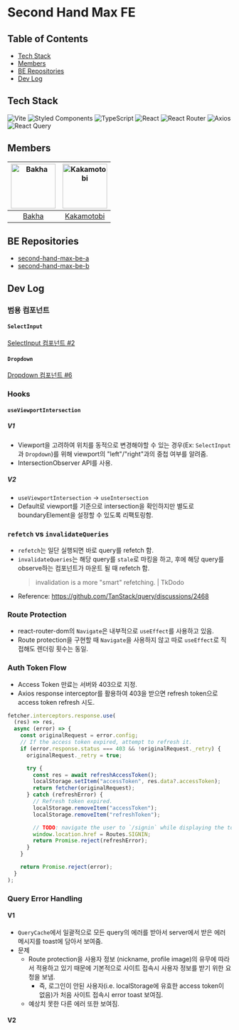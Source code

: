 # Second Hand Max FE

## Table of Contents

- [Tech Stack](#tech-stack)
- [Members](#members)
- [BE Repositories](#be-repositories)
- [Dev Log](#dev-log)

## Tech Stack

![Vite](https://img.shields.io/badge/vite-%23646CFF.svg?style=for-the-badge&logo=vite&logoColor=white) ![Styled Components](https://img.shields.io/badge/styled--components-DB7093?style=for-the-badge&logo=styled-components&logoColor=white) ![TypeScript](https://img.shields.io/badge/typescript-%23007ACC.svg?style=for-the-badge&logo=typescript&logoColor=white) ![React](https://img.shields.io/badge/react-%2320232a.svg?style=for-the-badge&logo=react&logoColor=%2361DAFB) ![React Router](https://img.shields.io/badge/React_Router-CA4245?style=for-the-badge&logo=react-router&logoColor=white) ![Axios](https://img.shields.io/badge/axios-671DDF?style=for-the-badge&logo=axios&logoColor=white) ![React Query](https://img.shields.io/badge/-React%20Query-FF4154?style=for-the-badge&logo=react%20query&logoColor=white)

## Members

| <img src="https://avatars.githubusercontent.com/u/114852081?v=4" width=100 height=100 alt="Bakha"/> | <img src="https://avatars.githubusercontent.com/u/79886384?v=4" width=100 height=100 alt="Kakamotobi"/> |
| :-------------------------------------------------------------------------------------------------: | :-----------------------------------------------------------------------------------------------------: |
|                               [Bakha](https://github.com/backhacode)                                |                               [Kakamotobi](https://github.com/Kakamotobi)                               |

## BE Repositories

- [second-hand-max-be-a](https://github.com/second-hand-team-04/second-hand-max-be-a)
- [second-hand-max-be-b](https://github.com/second-hand-team-04/second-hand-max-be-b)

## Dev Log

### 범용 컴포넌트

#### `SelectInput`

[SelectInput 컴포넌트 #2](https://github.com/second-hand-team-04/second-hand-max-fe/issues/2)

#### `Dropdown`

[Dropdown 컴포넌트 #6](https://github.com/second-hand-team-04/second-hand-max-fe/issues/6)

### Hooks

#### `useViewportIntersection`

##### V1

- Viewport을 고려하여 위치를 동적으로 변경해야할 수 있는 경우(Ex: `SelectInput`과 `Dropdown`)를 위해 viewport의 "left"/"right"과의 중첩 여부를 알려줌.
- IntersectionObserver API를 사용.

##### V2

- `useViewportIntersection` -> `useIntersection`
- Default로 viewport를 기준으로 intersection을 확인하지만 별도로 boundaryElement을 설정할 수 있도록 리팩토링함.

### `refetch` vs `invalidateQueries`

- `refetch`는 일단 실행되면 바로 query를 refetch 함.
- `invalidateQueries`는 해당 query를 `stale`로 마킹을 하고, 후에 해당 query를 observe하는 컴포넌트가 마운트 될 때 refetch 함.
  > invalidation is a more "smart" refetching. | TkDodo
- Reference: https://github.com/TanStack/query/discussions/2468

### Route Protection

- react-router-dom의 `Navigate`은 내부적으로 `useEffect`를 사용하고 있음.
- Route protection을 구현할 때 `Navigate`을 사용하지 않고 따로 `useEffect`로 직접해도 렌더링 횟수는 동일.

### Auth Token Flow

- Access Token 만료는 서버와 403으로 지정.
- Axios response interceptor를 활용하여 403을 받으면 refresh token으로 access token refresh 시도.

```ts
fetcher.interceptors.response.use(
  (res) => res,
  async (error) => {
    const originalRequest = error.config;
    // If the access token expired, attempt to refresh it.
    if (error.response.status === 403 && !originalRequest._retry) {
      originalRequest._retry = true;

      try {
        const res = await refreshAccessToken();
        localStorage.setItem("accessToken", res.data?.accessToken);
        return fetcher(originalRequest);
      } catch (refreshError) {
        // Refresh token expired.
        localStorage.removeItem("accessToken");
        localStorage.removeItem("refreshToken");

        // TODO: navigate the user to `/signin` while displaying the toast
        window.location.href = Routes.SIGNIN;
        return Promise.reject(refreshError);
      }
    }

    return Promise.reject(error);
  }
);
```

### Query Error Handling

#### V1

- `QueryCache`에서 일괄적으로 모든 query의 에러를 받아서 server에서 받은 에러 메시지를 toast에 담아서 보여줌.
- 문제
  - Route protection을 사용자 정보 (nickname, profile image)의 유무에 따라서 적용하고 있기 때문에 기본적으로 사이트 접속시 사용자 정보를 받기 위한 요청을 보냄.
    - 즉, 로그인이 안된 사용자(i.e. localStorage에 유효한 access token이 없음)가 처음 사이트 접속시 error toast 보여짐.
  - 예상치 못한 다른 에러 또한 보여짐.

#### V2
